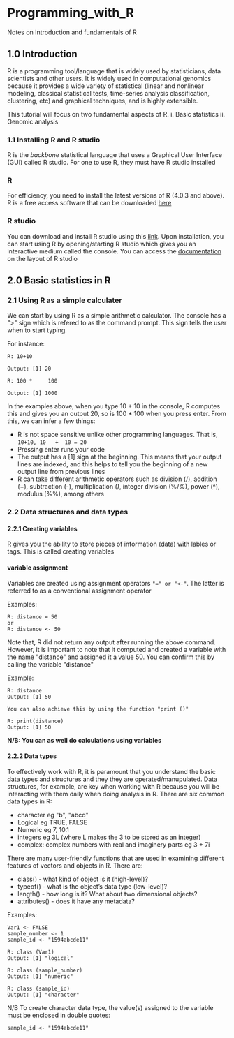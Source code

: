 # Programming_with_R
Notes on Introduction and fundamentals of R

## 1.0 Introduction
R is a programming tool/language that is widely used by statisticians, data scientists and other users. It is widely used in computational genomics because it provides a wide variety of statistical (linear and nonlinear modeling, classical statistical tests, time-series analysis classification, clustering, etc) and graphical techniques, and is highly extensible.

This tutorial will focus on two fundamental aspects of R.
i. Basic statistics
ii. Genomic analysis

### 1.1 Installing R and R studio
R is the *backbone* statistical language that uses a Graphical User Interface (GUI) called R studio. For one to use R, they must have R studio installed

### R
For efficiency, you need to install the latest versions of R (4.0.3 and above). R is a free access software that can be downloaded [here](https://cran.rstudio.com/)

### R studio
You can download and install R studio using this [link](http://www.rstudio.com/). Upon installation, you can start using R by opening/starting R studio which gives you an interactive medium called the console. You can access the [documentation](https://support.rstudio.com/hc/en-us/categories/200035113-Documentation) on the layout of R studio

## 2.0 Basic statistics in R
### 2.1 Using R as a simple calculater
We can start by using R as a simple arithmetic calculator. The console has a ">" sign which is refered to as the command prompt. This sign tells the user when to start typing.

For instance:
```
R: 10+10

Output: [1] 20

R: 100 *     100

Output: [1] 1000
```

In the examples above, when you type 10 + 10 in the console, R computes this and gives you an output 20, so is 100 * 100 when you press enter. From this, we can infer a few things:
- R is not space sensitive unlike other programming languages. That is, `10+10, 10   +  10 = 20`
- Pressing enter runs your code
- The output has a [1] sign at the beginning. This means that your output lines are indexed, and this helps to tell you the beginning of a new output line from previous lines
- R can take different arithmetic operators such as division (/), addition (+), subtraction (-), multiplication (*)*, integer division (%/%), power (^), modulus (%%), among others

### 2.2 Data structures and data types

#### 2.2.1 Creating variables

R gives you the ability to store pieces of information (data) with lables or tags. This is called creating variables

#### variable assignment
Variables are created using assignment operators `"=" or "<-"`. The latter is referred to as a conventional assignment operator

Examples:
```
R: distance = 50
or
R: distance <- 50
```
Note that, R did not return any output after running the above command. However, it is important to note that it computed and created a variable with the name "distance" and assigned it a value 50. You can confirm this by calling the variable "distance"

Example:
```
R: distance
Output: [1] 50

You can also achieve this by using the function "print ()"

R: print(distance)
Output: [1] 50
```
**N/B: You can as well do calculations using variables**

#### 2.2.2 Data types

To effectively work with R, it is paramount that you understand the basic data types and structures and they they are operated/manupulated. Data structures, for example, are key when working with R because you will be interacting with them daily when doing analysis in R. 
There are six common data types in R:

- character eg "b", "abcd"
- Logical eg TRUE, FALSE
- Numeric eg 7, 10.1
- integers eg 3L (where L makes the 3 to be stored as an integer)
- complex: complex numbers with real and imaginery parts eg 3 + 7i

There are many user-friendly functions that are used in examining different features of vectors and objects in R.
There are:

- class() - what kind of object is it (high-level)?
- typeof() - what is the object’s data type (low-level)?
- length() - how long is it? What about two dimensional objects?
- attributes() - does it have any metadata?

Examples:
```
Var1 <- FALSE
sample_number <- 1
sample_id <- "1594abcde11"

R: class (Var1)
Output: [1] "logical"

R: class (sample_number)
Output: [1] "numeric"

R: class (sample_id)
Output: [1] "character"
```

N/B To create character data type, the value(s) assigned to the variable must be enclosed in double quotes:

`sample_id <- "1594abcde11"`







